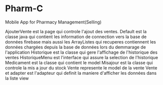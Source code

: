# Pharm-C
Mobile App for Pharmacy Management(Selling)

AjouterVente est la page qui controle l'ajout des ventes.
Default est la classe java qui contient les information de connection vers la base de données firebase mais aussi les ArrayListes qui recuperes contiennent les données chargées depuis la base de données lors du demmarage de l'application
Historique est la classe qui gere l'affichage de l'historique des ventes 
HistoriqueMenu est l'interface qui assure la selection de l'historique
Medicament est la classe qui contient le model 
Misajour est la classe qui controle la mis a jour du stock
Vente represente le model de la vente
Vente et  adapter est l'adapteur qui definit la maniere d'afficher les données dans la liste view

